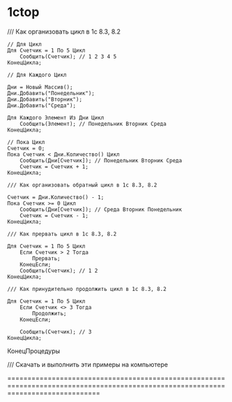 # 1ctop
  /// Как организовать цикл в 1с 8.3, 8.2
 
    // Для Цикл
    Для Счетчик = 1 По 5 Цикл
        Сообщить(Счетчик); // 1 2 3 4 5
    КонецЦикла;
 
    // Для Каждого Цикл
 
    Дни = Новый Массив();
    Дни.Добавить("Понедельник");
    Дни.Добавить("Вторник");
    Дни.Добавить("Среда");
 
    Для Каждого Элемент Из Дни Цикл
        Сообщить(Элемент); // Понедельник Вторник Среда
    КонецЦикла;
 
    // Пока Цикл
    Счетчик = 0;
    Пока Счетчик < Дни.Количество() Цикл        
        Сообщить(Дни[Счетчик]); // Понедельник Вторник Среда
        Счетчик = Счетчик + 1;     
    КонецЦикла;     
 
    /// Как организовать обратный цикл в 1с 8.3, 8.2     
 
    Счетчик = Дни.Количество() - 1;     
    Пока Счетчик >= 0 Цикл
        Сообщить(Дни[Счетчик]); // Среда Вторник Понедельник
        Счетчик = Счетчик - 1;
    КонецЦикла;
 
    /// Как прервать цикл в 1с 8.3, 8.2
 
    Для Счетчик = 1 По 5 Цикл
        Если Счетчик > 2 Тогда
            Прервать;
        КонецЕсли;
        Сообщить(Счетчик); // 1 2
    КонецЦикла;
 
    /// Как принудительно продолжить цикл в 1с 8.3, 8.2
 
    Для Счетчик = 1 По 5 Цикл
        Если Счетчик <> 3 Тогда
            Продолжить;
        КонецЕсли;
 
        Сообщить(Счетчик); // 3
    КонецЦикла;   
 
КонецПроцедуры
 
/// Скачать и выполнить эти примеры на компьютере

===================================================================================================================================

